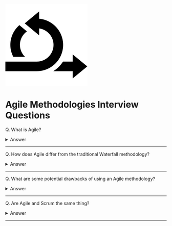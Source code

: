 ![Agile logo](images/logo-agile.png)

# Agile Methodologies Interview Questions

Q. What is Agile?

<details><summary>Answer</summary>

Agile is an approach or mindset in project management and software development. It emphasizes on building software incrementally while adapting and responding to changes as the product and requirements evolve. Agile was introduced as a flexible methodology in response to the rigidness of the traditional waterfall methodology.

</details>

---

Q. How does Agile differ from the traditional Waterfall methodology?

<details><summary>Answer</summary>

- Agile values adaptability and involvement; Waterfall values planning ahead.
- Agile is an incremental and iterative approach; Waterfall is a linear and sequential approach.
- Agile separates a project into sprints; Waterfall divides a project into phases.
- Agile helps complete many small projects; Waterfall helps complete one single project.
- Agile introduces a product mindset with a focus on customer satisfaction; Waterfall introduces a project mindset with a focus on successful project delivery.
- Requirements are prepared everyday in Agile, while requirements are prepared once at the start in Waterfall.
- Agile allows requirement changes at any time; Waterfall avoids scope changes once the project starts.
- Testing is performed concurrently with development in Agile; testing phase comes only after the build phase in Waterfall.
- Test teams in Agile can take part in requirements change; test teams in Waterfall do not get involved in requirements change
- Agile enables the entire team to manage the project without a dedicated project manager; Waterfall requires a project manager who plays an essential role in every phase.

</details>

---

Q. What are some potential drawbacks of using an Agile methodology?

<details><summary>Answer</summary>

- Agile is simple to understand in principle but hard to do well in practice. It requires real commitment and first attempts are not likely to go very well.
- The fact that Agile requires minimal planning at the beginning makes it easy to get sidetracked delivering new, unexpected functionality.
- Agile demands more time and energy from everyone because developers and users (e.g. Product Owner) must constantly interact with each other.
- There can be less of a blueprint of what the final deliverable will be. This can make it harder to gain commitment to the project by stakeholders at the early stage.
- Agile can be challenging when there is a supplier-customer relationship. Customers typically want to know what they are getting for their money as early as possible.
- Agile can be very challenging on much larger projects or where co-location is not possible (between developers and the business).
- The agile approach often requires quick shifts from one aspect of a project to another. This may leave little time for doing the proper paperwork at each stage. Record-keeping is important, but it is often a casualty of agile working methods.
- Features that are too big to fit into one or even several cycles might be avoided because they don't fit in nicely into the philosophy.

</details>

---

Q. Are Agile and Scrum the same thing?

<details><summary>Answer</summary>

No. Agile is a philosophy or mindset and a set of principles. It is an umbrella term used for a number of specific methodologies, one of which is Scrum. While Scrum is the most popular way to implement the agile framework, there are other popular agile methodologies out there such as Kanban and Extreme Programming (XP).

![image](images/005.png)

</details>

---
